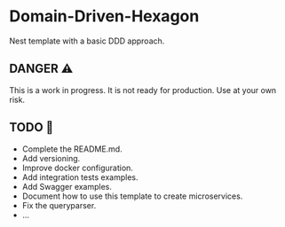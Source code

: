 # Domain-Driven-Hexagon
Nest template with a basic DDD approach.

## DANGER :warning:

This is a work in progress. It is not ready for production.
Use at your own risk.

## TODO :hammer:

- Complete the README.md.
- Add versioning.
- Improve docker configuration.
- Add integration tests examples.
- Add Swagger examples.
- Document how to use this template to create microservices.
- Fix the queryparser.
- ...